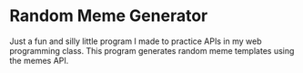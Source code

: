# Random Meme Generator
Just a fun and silly little program I made to practice APIs in my web programming class.
This program generates random meme templates using the memes API.
